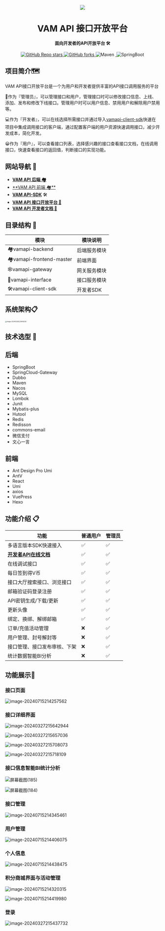 <p align="center">
    <img src=./imgs/logo.png/>
</p>
<h1 align="center">VAM API 接口开放平台</h1>
<p align="center"><strong>面向开发者的API开放平台 🛠</strong></p>
<div align="center">
<a href="https://github.com/Vampon/VAM-API" target="_blank">
    <img alt="GitHub Repo stars" src="https://img.shields.io/github/stars/Vampon/VAM-API">
</a>
<a href="https://github.com/Vampon/VAM-API" target="_blank">
	<img alt="GitHub forks" src="https://img.shields.io/github/forks/Vampon/VAM-API">
</a>
    <img alt="Maven" src="https://raster.shields.io/badge/Maven-3.9.6-red.svg"/>
<a target="_blank" href="https://www.oracle.com/technetwork/java/javase/downloads/index.html">
        <img alt="" src="https://img.shields.io/badge/JDK-1.8+-green.svg"/>
</a>
    <img alt="SpringBoot" src="https://raster.shields.io/badge/SpringBoot-2.7+-green.svg"/>
</div>

## 项目简介🗺️

VAM API接口开放平台是一个为用户和开发者提供丰富的API接口调用服务的平台

🤝作为『管理员』，可以管理接口和用户，管理接口时可以修改接口信息、上线、添加、发布和修改下线接口。管理用户时可以用户信息、禁用用户和解除用户禁用等。

💻作为『开发者』，可以在线选择所需接口并通过导入[vamapi-client-sdk](https://github.com/Vampon/VAM-API/tree/main/vamapi-client-sdk)快速在项目中集成调用接口的客户端，通过配置客户端的用户资源快速调用接口，减少开发成本，简化开发。

😀作为『用户』，可以查看接口列表，选择感兴趣的接口查看接口文档，在线调用接口，快速查看接口的返回值，判断接口的实现功能。

## 网站导航 🧭

- [**VAM API 后端 🏘️**](https://github.com/Vampon/VAM-API/tree/main/vamapi-backend)
- [**VAM API 前端 🏘**️](https://github.com/Vampon/VAM-API/tree/main/vamapi-frontend-master)
- **[VAM API-SDK](https://github.com/Vampon/VAM-API/tree/main/vamapi-client-sdk)** 🛠
- **[VAM API 接口开放平台 🔗](http://vamapi.cloud/)**
- **[VAM API 开发者文档 📖](https://vampon.github.io/VAM-API-DOC)**

## 目录结构 📑


| 模块                    | 模块说明     |
| ----------------------- | ------------ |
| 🏘️vamapi-backend         | 后端服务模块 |
| 🏘️vamapi-frontend-master | 前端界面     |
| 🕸️vamapi-gateway         | 网关服务模块 |
| 🔗vamapi-interface       | 接口服务模块 |
| 🛠vamapi-client-sdk      | 开发者SDK    |

## 系统架构📋

<img src="./imgs/架构.png" alt="image-20240328223649236" style="zoom: 33%;" />

## 技术选型 🎯

## 后端

- SpringBoot
- SpringCloud-Gateway
- Dubbo
- Maven
- Nacos
- MySQL
- Lombok
- Junit
- Mybatis-plus
- Hutool
- Redis
- Redisson
- commons-email
- 微信支付
- 文心一言

## 前端

- Ant Design Pro Umi
- AntV
- React
- Umi
- axios
- VuePress
- Hexo

## 功能介绍 📋

| **功能**                                                     | **普通用户** | **管理员** |
| ------------------------------------------------------------ | ------------ | ---------- |
| 多语言版本SDK快速接入                                        | ✅            | ✅          |
| **[开发者API在线文档](https://vampon.github.io/VAM-API-DOC)** | ✅            | ✅          |
| 在线调试接口                                                 | ✅            | ✅          |
| 每日签到得V币                                                | ✅            | ✅          |
| 接口大厅搜索接口、浏览接口                                   | ✅            | ✅          |
| 邮箱验证码登录注册                                           | ✅            | ✅          |
| API密钥生成/下载/更新                                        | ✅            | ✅          |
| 更新头像                                                     | ✅            | ✅          |
| 绑定、换绑、解绑邮箱                                         | ✅            | ✅          |
| 订单/充值活动管理                                            | ❌            | ✅          |
| 用户管理、封号解封等                                         | ❌            | ✅          |
| 接口管理、接口发布审核、下架                                 | ❌            | ✅          |
| 统计数据智能BI分析                                           | ❌            | ✅          |

## 功能展示🎯

### 接口页面

![image-20240715214257562](./imgs/image-20240715214257562.png)

### 接口详细界面

![image-20240327215642944](./imgs/image-20240327215642944.png)

![image-20240327215657036](./imgs/image-20240327215657036.png)

![image-20240327215708073](./imgs/image-20240327215708073.png)

![image-20240327215718109](./imgs/image-20240327215718109.png)

### 接口信息智能BI统计分析

![屏幕截图(185)](./imgs/屏幕截图(185).png)

![屏幕截图(184)](./imgs/屏幕截图(184).png)

### 接口管理

![image-20240715214345461](./imgs/image-20240715214345461.png)

### 用户管理

![image-20240715214406075](./imgs/image-20240715214406075.png)

### 个人信息

![image-20240715214438475](./imgs/image-20240715214438475.png)

### 积分商城界面与活动管理

![image-20240715214320315](./imgs/image-20240715214320315.png)



![image-20240715214419980](./imgs/image-20240715214419980.png)

### 登录

![image-20240327215437732](./imgs/image-20240327215437732.png)















